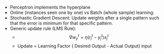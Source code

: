 - Perceptron implements the hyperplane
- Online (instances seen one by one) vs Batch (whole sample) learning:
- Stochastic Gradient Descent: Update weights after a single pattern such that the error is minimum for that specific pattern.
- Generic update rule (LMS Rule):
	- $$\nabla w_{y}^{t}= \eta(r^{t}_{j}-y^{t}_{j})x^{t}_{j}$$
	- Update = Learning Factor ( Desired Output - Actual Output) input